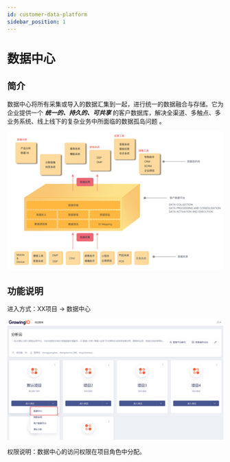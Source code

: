 ```yaml
---
id: customer-data-platform
sidebar_position: 1
--- 
```


# 数据中心

## 简介

数据中心将所有采集或导入的数据汇集到一起，进行统一的数据融合与存储。它为企业提供一个 **_统一的、持久的、可共享_** 的客户数据库，解决全渠道、多触点、多业务系统、线上线下的复杂业务中所面临的数据孤岛问题 。

![](/img/assets-M2qbZInaXgdm8kkNosp-MO9oITduOQ74fjZhcDV-MO9qP1XskePqjHhXn_Bc5ae59cc-ec1b-4e0e-9288-44454ebc1373.png)


## 功能说明

进入方式：XX项目 -> 数据中心

![picture 1](/img/8be03b01e58356f30376de440e7b244adf937378f21d0251de346bd93985ea0e__2022-09-20.png)  


权限说明：数据中心的访问权限在项目角色中分配。

​
